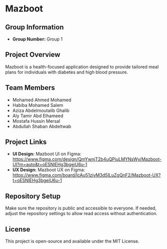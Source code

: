 # Mazboot

## Group Information
- **Group Number:** Group 1

## Project Overview
Mazboot is a health-focused application designed to provide tailored meal plans for individuals with diabetes and high blood pressure.

## Team Members
- Mohamed Ahmed Mohamed
- Habiba Mohamed Salem
- Aziza Abdelmoutalib Ghalib
- Aly Tamir Abd Elhameed
- Mostafa Hussin Mersal
- Abdullah Shaban Abdeltwab

## Project Links
- **UI Design:** Mazboot UI on Figma: https://www.figma.com/design/QmYwnjT2b4uQPiuLMYNsWy/Mazboot-UI?m=auto&t=oESNlEHg3bgeiU6u-1
- **UX Design:** Mazboot UX on Figma: https://www.figma.com/board/IcAu51zivM3d5ILuZgQnF2/Mazboot-UX?t=oESNlEHg3bgeiU6u-1

## Repository Setup
Make sure the repository is public and accessible to everyone. If needed, adjust the repository settings to allow read access without authentication.

## License
This project is open-source and available under the MIT License.
